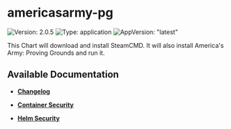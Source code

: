 # americasarmy-pg

![Version: 2.0.5](https://img.shields.io/badge/Version-2.0.5-informational?style=flat-square) ![Type: application](https://img.shields.io/badge/Type-application-informational?style=flat-square) ![AppVersion: "latest"](https://img.shields.io/badge/AppVersion-"latest"-informational?style=flat-square)

This Chart will download and install SteamCMD. It will also install America's Army: Proving Grounds and run it.

## Available Documentation

- [**Changelog**](CHANGELOG)

- [**Container Security**](container-security)

- [**Helm Security**](helm-security)

